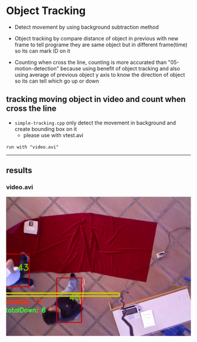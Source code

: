 # Object Tracking

- Detect movement by using background subtraction method

- Object tracking by compare distance of object in previous with new frame to tell programe they are same object but in different frame(time) so its can mark ID on it

- Counting when cross the line, counting is more accurated than "05-motion-detection" because using benefit of object tracking and also using average of previous object y axis to know the direction of object so its can tell which go up or down 

## tracking moving object in video and count when cross the line
- `simple-tracking.cpp` only detect the movement in background and create bounding box on it
    - please use with vtest.avi

`run with "video.avi"`

---
## results
### video.avi
<div>
  <img alt="detect1" src="https://github.com/karnzx/opencv-workshop-cpp/blob/main/06-object-tracking/result/1.png">
</div>
